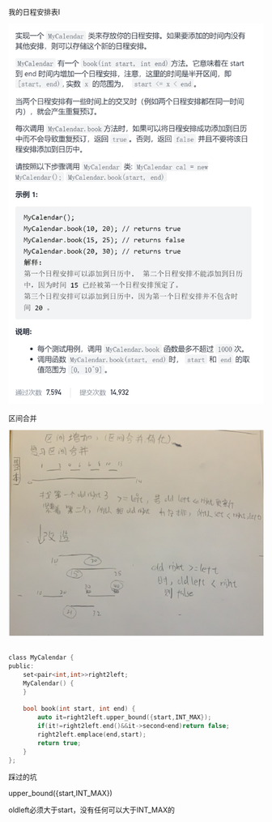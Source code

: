 我的日程安排表I

![img](image/1630656413683.png)

区间合并

![img](image/1630658197997.png)

```c

class MyCalendar {
public:
    set<pair<int,int>>right2left;
    MyCalendar() {
    }
    
    bool book(int start, int end) {
        auto it=right2left.upper_bound({start,INT_MAX});
        if(it!=right2left.end()&&it->second<end)return false;
        right2left.emplace(end,start);
        return true;
    }
};
```



踩过的坑

upper_bound({start,INT_MAX})

oldleft必须大于start，没有任何可以大于INT_MAX的